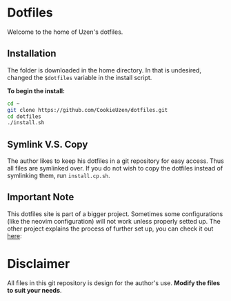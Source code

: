 # Dotfiles
Welcome to the home of Uzen's dotfiles.

## Installation
The folder is downloaded in the home directory. In that is undesired, changed the `$dotfiles` variable in the install script.

**To begin the install:**
```bash
cd ~
git clone https://github.com/CookieUzen/dotfiles.git
cd dotfiles
./install.sh
```
## Symlink V.S. Copy
The author likes to keep his dotfiles in a git repository for easy access. Thus all files are symlinked over. If you do not wish to copy the dotfiles instead of symlinking them, run `install.cp.sh`.

## Important Note
This dotfiles site is part of a bigger project. Sometimes some configurations (like the neovim configuration) will not work unless properly setted up. The other project explains the process of further set up, you can check it out [here](https://github.com/CookieUzen/Uzens-Manjaro-Setup):


# Disclaimer
All files in this git repository is design for the author's use. **Modify the files to suit your needs**.
